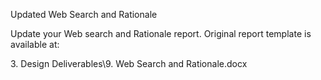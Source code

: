 Updated Web Search and Rationale

Update your Web search and Rationale report. Original report template is available at:

3\. Design Deliverables\\9. Web Search and Rationale.docx